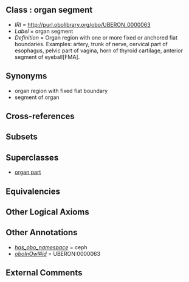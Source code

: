 
## Class : organ segment

 * *IRI* = http://purl.obolibrary.org/obo/UBERON_0000063
 * *Label* = organ segment
 * *Definition* = Organ region with one or more fixed or anchored fiat boundaries. Examples: artery, trunk of nerve, cervical part of esophagus, pelvic part of vagina, horn of thyroid cartilage, anterior segment of eyeball[FMA].

## Synonyms

 * organ region with fixed fiat boundary
 * segment of organ

## Cross-references


## Subsets


## Superclasses

 * [organ part](../../UBERON/64/UBERON_0000064.md)

## Equivalencies


## Other Logical Axioms


## Other Annotations

 * *[has_obo_namespace](../../ce/oboInOwl#hasOBONamespace.md)* = ceph
 * *[oboInOwl#id](../../id/oboInOwl#id.md)* = UBERON:0000063

## External Comments

